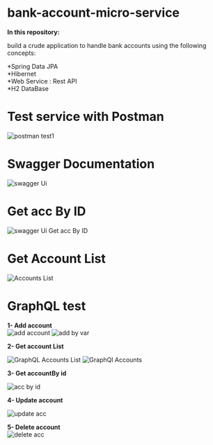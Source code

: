 # bank-account-micro-service  
**In this repository:** 

build a crude application to handle bank accounts using the following concepts:

*Spring Data JPA   
*Hibernet  
*Web Service : Rest API  
*H2 DataBase 
  
# Test service with Postman
![postman test1](https://user-images.githubusercontent.com/110602716/234632714-77d33fc7-bb1b-4db0-bc66-6197de0235c4.png)  
# Swagger Documentation
![swagger Ui](https://user-images.githubusercontent.com/110602716/234632763-b61ee023-dabc-48db-995a-0e131bd73a4e.png) 
# Get acc By ID
![swagger Ui Get acc By ID](https://user-images.githubusercontent.com/110602716/234632782-6e69997f-14a3-493c-a2d1-5357e7472083.png) 
# Get Account List
![Accounts List](https://user-images.githubusercontent.com/110602716/234632773-5c67fb3d-b59b-424b-9940-d34ed01acfe3.png)  

# GraphQL test   
**1- Add account**    
![add account](https://user-images.githubusercontent.com/110602716/235959382-19aafca9-e33e-4d63-8d57-fbd702f42e55.png)
![add by var](https://user-images.githubusercontent.com/110602716/235959584-f570302d-90bd-4d3b-92f1-207afab9ed87.png)
        
**2- Get account List**   
    
![GraphQL Accounts List](https://user-images.githubusercontent.com/110602716/235959582-8debf78b-4829-4066-8250-ae42aff09755.png)
![GraphQl Accounts](https://user-images.githubusercontent.com/110602716/235959959-c4ae4899-89c3-40dc-a374-7d38c0f9c20c.png)
        
 **3- Get accountBy id**
      
![acc by id](https://user-images.githubusercontent.com/110602716/235960106-8b4d413c-dd10-4143-ae65-8ff0cb8663c5.png)

 **4- Update account**
     
![update acc](https://user-images.githubusercontent.com/110602716/235960600-dbe7a50a-be75-41be-9fd3-a66b2413af96.png)

**5- Delete account**   
![delete acc](https://user-images.githubusercontent.com/110602716/235960801-465a17d5-8258-49ef-8e54-60cd549aa511.png)


